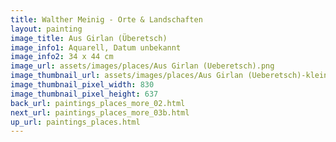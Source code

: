 ```yaml
---
title: Walther Meinig - Orte & Landschaften
layout: painting
image_title: Aus Girlan (Überetsch)
image_info1: Aquarell, Datum unbekannt
image_info2: 34 x 44 cm
image_url: assets/images/places/Aus Girlan (Ueberetsch).png
image_thumbnail_url: assets/images/places/Aus Girlan (Ueberetsch)-klein.png
image_thumbnail_pixel_width: 830
image_thumbnail_pixel_height: 637
back_url: paintings_places_more_02.html
next_url: paintings_places_more_03b.html
up_url: paintings_places.html
---
```


